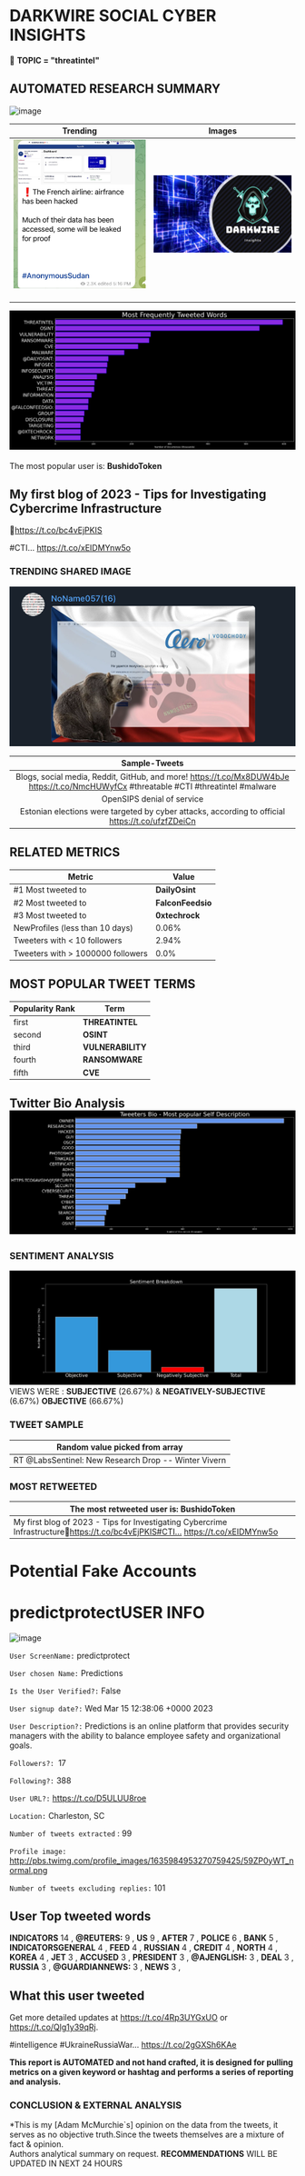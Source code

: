 # DARKWIRE SOCIAL CYBER INSIGHTS 
&#x1F34E; **TOPIC = "threatintel"**

## AUTOMATED RESEARCH SUMMARY
  ![image](darkLogo.png)   

|  Trending  |   Images | 
:-------------------------:|:-------------------------:
|  ![image](assets/threatintel/imageFile1.jpg)     <img width=200/> | ![image](assets/threatintel/imageFile2.jpg) <img width=200/> |   
 
 
![image](assets/threatintel/TWEETS.png)
<br></br>
The most popular user is: **BushidoToken**  
 

## My first blog of 2023 - Tips for Investigating Cybercrime Infrastructure

🔗https://t.co/bc4vEjPKIS

#CTI… https://t.co/xEIDMYnw5o 

  




### TRENDING SHARED IMAGE

![image](assets/threatintel/twitterPostedImage.png)



|                **Sample-Tweets**        |
| :-------------: |
| Blogs, social media, Reddit, GitHub, and more! https://t.co/Mx8DUW4bJe https://t.co/NmcHUWyfCx #threatable #CTI #threatintel #malware |
| OpenSIPS denial of service | CVE-2023-28095 - https://t.co/6abR3bfryb#CVE #Vulnerability #OSINT #ThreatIntel #Cyber |
| Estonian elections were targeted by cyber attacks, according to official https://t.co/ufzfZDeiCn |

## RELATED METRICS<br>
| Metric | Value |
| ------------- | ------------- |
| #1 Most tweeted to  | **DailyOsint** |
| #2 Most tweeted to  | **FalconFeedsio** |
| #3 Most tweeted to  | **0xtechrock** |
| NewProfiles (less than 10 days) | 0.06%  |
| Tweeters with < 10 followers  | 2.94%|
| Tweeters with > 1000000 followers  | 0.0%  |



## MOST POPULAR TWEET TERMS 


| Popularity Rank  | Term |
| ------------- | ------------- |
| first  | **THREATINTEL**  |
| second  | **OSINT**  |
| third  | **VULNERABILITY** |
| fourth  | **RANSOMWARE**  |
| fifth  | **CVE**  |


## Twitter Bio Analysis![image](assets/threatintel/BIO.png)
### SENTIMENT ANALYSIS
![image](assets/threatintel/sentiment.png)
VIEWS WERE : **SUBJECTIVE**  (26.67%) & **NEGATIVELY-SUBJECTIVE** (6.67%) **OBJECTIVE** (66.67%)

### TWEET SAMPLE 
| Random value picked from array |
| ------------- |
|RT @LabsSentinel: New Research Drop -- Winter Vivern | Uncovering a Wave of Global Espionage by @TomHegel https://t.co/vKRvUqXjZNSummar… |

### MOST RETWEETED 

| The most retweeted user is: **BushidoToken**  |
| ------------- |
| My first blog of 2023 - Tips for Investigating Cybercrime Infrastructure🔗https://t.co/bc4vEjPKIS#CTI… https://t.co/xEIDMYnw5o |

# Potential Fake Accounts
 
# predictprotectUSER INFO
![image](http://pbs.twimg.com/profile_images/1635984953270759425/59ZP0yWT_normal.png)
 
`User ScreenName:` predictprotect 
 
`User chosen Name:` Predictions 
 
`Is the User Verified?:` False 
 
`User signup date?:` Wed Mar 15 12:38:06 +0000 2023 
 
`User Description?:` Predictions is an online platform that provides security managers with the ability to balance employee safety and organizational goals. 
 
`Followers?: `17 
 
`Following?:` 388 
 
`User URL?:` https://t.co/D5ULUU8roe 
 
`Location:` Charleston, SC 
 
`Number of tweets extracted`  : 99 
 
`Profile image:` http://pbs.twimg.com/profile_images/1635984953270759425/59ZP0yWT_normal.png 
 
`Number of tweets excluding replies:` 101 
 

 

 
## User Top tweeted words 
 
**INDICATORS** 14 , **@REUTERS:** 9 , **US** 9 , **AFTER** 7 , **POLICE** 6 , **BANK** 5 , **INDICATORSGENERAL** 4 , **FEED** 4 , **RUSSIAN** 4 , **CREDIT** 4 , **NORTH** 4 , **KOREA** 4 , **JET** 3 , **ACCUSED** 3 , **PRESIDENT** 3 , **@AJENGLISH:** 3 , **DEAL** 3 , **RUSSIA** 3 , **@GUARDIANNEWS:** 3 , **NEWS** 3 , 
 
## What this user tweeted
 
Get more detailed updates at https://t.co/4Rp3UYGxUO or https://t.co/Qlg1y39qRj. 

#intelligence #UkraineRussiaWar… https://t.co/2gGXSh6KAe
 

<b> This report is AUTOMATED and not hand crafted, it is designed for pulling metrics on a given keyword or hashtag and performs a series of reporting and analysis.</b>  
### CONCLUSION & EXTERNAL ANALYSIS

*This is my [Adam McMurchie`s] opinion on the data from the tweets, it serves as no objective truth.Since the tweets themselves are a mixture of fact & opinion.<br>
Authors analytical summary on request.
**RECOMMENDATIONS** WILL BE UPDATED IN NEXT  24 HOURS <br>
